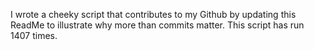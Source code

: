 I wrote a cheeky script that contributes to my Github by updating this ReadMe to illustrate why more than commits matter. This script has run 1407 times.